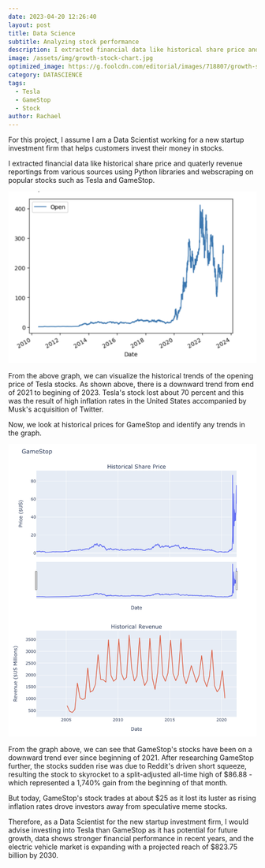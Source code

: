 ```yaml
---
date: 2023-04-20 12:26:40
layout: post
title: Data Science
subtitle: Analyzing stock performance 
description: I extracted financial data like historical share price and quarterly revenue reportings from various sources using Python libraries and webscraping on popular stocks
image: /assets/img/growth-stock-chart.jpg
optimized_image: https://g.foolcdn.com/editorial/images/718807/growth-stock-cahrt.jpg
category: DATASCIENCE
tags:
  - Tesla
  - GameStop
  - Stock
author: Rachael
---
```


For this project, I assume I am a Data Scientist working for a new startup investment firm that helps customers invest their money in stocks. 

I extracted financial data like historical share price and quaterly revenue reportings from various sources using Python libraries and webscraping on popular stocks such as Tesla and GameStop. 

![Graph](/assets/img/4.1.png "Graph")

From the above graph, we can visualize the historical trends of the opening price of Tesla stocks. As shown above, there is a downward trend from end of 2021 to begining of 2023. Tesla's stock lost about 70 percent and this was the result of high inflation rates in the United States accompanied by Musk's acquisition of Twitter. 

Now, we look at historical prices for GameStop and identify any trends in the graph. 

![Graph](/assets/img/4.2.png "Graph")

From the graph above, we can see that GameStop's stocks have been on a downward trend ever since beginning of 2021. After researching GameStop further, the stocks sudden rise was due to Reddit's driven short squeeze, resulting the stock to skyrocket to a split-adjusted all-time high of $86.88 - which represented a 1,740% gain from the beginning of that month. 

But today, GameStop's stock trades at about $25 as it lost its luster as rising inflation rates drove investors away from speculative meme stocks. 


Therefore, as a Data Scientist for the new startup investment firm, I would advise investing into Tesla than GameStop as it has potential for future growth, data shows stronger financial performance in recent years, and the electric vehicle market is expanding with a projected reach of $823.75 billion by 2030. 

















